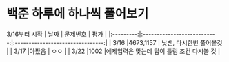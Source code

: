 # 백준 하루에 하나씩 풀어보기
3/16부터 시작
| 날짜        | 문제번호                   | 평가                             |
|:---------:|:---------------------------:|:--------------------------------:|
| 3/16  |4673,1157             | 낫밷, 다시한번 풀어볼것                |
| 3/17      |아팠음                         | ㅇㅇ                             |
| 3/22      |1002                      |예제입력은 맞는데 답이 틀림 조건 다시볼 것         |

